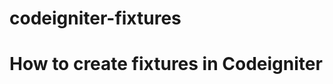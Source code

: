 codeigniter-fixtures
====================

How to create fixtures in Codeigniter
====================
